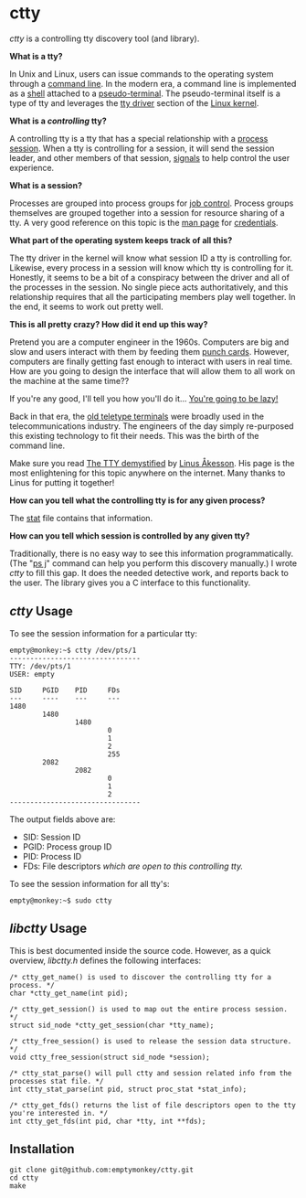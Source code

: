 # ctty #

_ctty_ is a controlling tty discovery tool (and library).

**What is a tty?**

In Unix and Linux, users can issue commands to the operating system through a [command line](http://en.wikipedia.org/wiki/Command_line). In the modern era, a command line is implemented as a [shell](http://en.wikipedia.org/wiki/Shell_%28computing%29) attached to a [pseudo-terminal](http://linux.die.net/man/7/pty). The pseudo-terminal itself is a type of tty and leverages the [tty driver](http://lxr.linux.no/#linux+v3.9.5/drivers/tty) section of the [Linux kernel](https://www.kernel.org/).

**What is a _controlling_ tty?**

A controlling tty is a tty that has a special relationship with a [process session](http://www.win.tue.nl/~aeb/linux/lk/lk-10.html). When a tty is controlling for a session, it will send the session leader, and other members of that session, [signals](http://en.wikipedia.org/wiki/Unix_signal) to help control the user experience. 

**What is a session?**

Processes are grouped into process groups for [job control](http://en.wikipedia.org/wiki/Job_control_%28Unix%29). Process groups themselves are grouped together into a session for resource sharing of a tty. A very good reference on this topic is the [man page](http://en.wikipedia.org/wiki/Man_page) for [credentials](http://linux.die.net/man/7/credentials).

**What part of the operating system keeps track of all this?**

The tty driver in the kernel will know what session ID a tty is controlling for. Likewise, every process in a session will know which tty is controlling for it. Honestly, it seems to be a bit of a conspiracy between the driver and all of the processes in the session. No single piece acts authoritatively, and this relationship requires that all the participating members play well together. In the end, it seems to work out pretty well. 

**This is all pretty crazy? How did it end up this way?**

Pretend you are a computer engineer in the 1960s. Computers are big and slow and users interact with them by feeding them [punch cards](http://en.wikipedia.org/wiki/Punch_cards). However, computers are finally getting fast enough to interact with users in real time. How are you going to design the interface that will allow them to all work on the machine at the same time??

If you're any good, I'll tell you how you'll do it... [You're going to be lazy!](http://threevirtues.com/)

Back in that era, the [old teletype terminals](http://en.wikipedia.org/wiki/Teleprinter) were broadly used in the telecommunications industry. The engineers of the day simply re-purposed this existing technology to fit their needs. This was the birth of the command line.

Make sure you read [The TTY demystified](http://www.linusakesson.net/programming/tty/) by [Linus Åkesson](http://www.linusakesson.net/). His page is the most enlightening for this topic anywhere on the internet. Many thanks to Linus for putting it together!

**How can you tell what the controlling tty is for any given process?**

The [stat](http://linux.die.net/man/5/proc) file contains that information. 

**How can you tell which session is controlled by any given tty?**

Traditionally, there is no easy way to see this information programmatically. (The "[ps j](http://linux.die.net/man/1/ps)" command can help you perform this discovery manually.) I wrote _ctty_ to fill this gap. It does the needed detective work, and reports back to the user. The library gives you a C interface to this functionality.


## _ctty_ Usage ##

To see the session information for a particular tty:
<pre><code>empty@monkey:~$ ctty /dev/pts/1
&#45;-------------------------------
TTY: /dev/pts/1
USER: empty

SID&#09;PGID&#09;PID&#09;FDs
---&#09;----&#09;---&#09;---
1480
&#09;1480
&#09;&#09;1480
&#09;&#09;&#09;0
&#09;&#09;&#09;1
&#09;&#09;&#09;2
&#09;&#09;&#09;255
&#09;2082
&#09;&#09;2082
&#09;&#09;&#09;0
&#09;&#09;&#09;1
&#09;&#09;&#09;2
&#45;-------------------------------
</code></pre>

The output fields above are:

 * SID:	Session ID
 * PGID:	Process group ID
 * PID:	Process ID
 * FDs:	File descriptors *which are open to this controlling tty.*

To see the session information for all tty's:

    empty@monkey:~$ sudo ctty

## _libctty_ Usage ##

This is best documented inside the source code. However, as a quick overview, _libctty.h_ defines the following interfaces:
```
/* ctty_get_name() is used to discover the controlling tty for a process. */
char *ctty_get_name(int pid);

/* ctty_get_session() is used to map out the entire process session. */
struct sid_node *ctty_get_session(char *tty_name);

/* ctty_free_session() is used to release the session data structure. */
void ctty_free_session(struct sid_node *session);

/* ctty_stat_parse() will pull ctty and session related info from the processes stat file. */
int ctty_stat_parse(int pid, struct proc_stat *stat_info);

/* ctty_get_fds() returns the list of file descriptors open to the tty you're interested in. */
int ctty_get_fds(int pid, char *tty, int **fds);
```

## Installation ##

```
git clone git@github.com:emptymonkey/ctty.git
cd ctty
make
```


